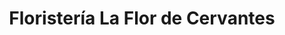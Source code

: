 ---
title: "Floristería La Flor de Cervantes"
url: /oviedo/floristeria-la-flor-de-cervantes/
shop: Blumen
---